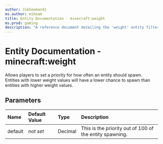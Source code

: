 ```yaml
---
author: JimSeaman42
ms.author: mikeam
title: Entity Documentation - minecraft:weight
ms.prod: gaming
description: "A reference document detailing the 'weight' entity filter"
---
```


# Entity Documentation - minecraft:weight

Allows players to set a priority for how often an entity should spawn. Entities with lower weight values will have a lower chance to spawn than entities with higher weight values.

## Parameters

|Name |Default Value |Type |Description |
|:-----------|:-----------|:-----------|:-----------|
|default |*not set*|Decimal| This is the priority out of 100 of the entity spawning. |
